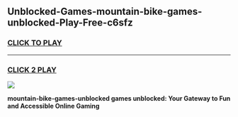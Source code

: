 
## Unblocked-Games-mountain-bike-games-unblocked-Play-Free-c6sfz
<h3>
<a href="https://premium76.site?title=mountain-bike-games-unblocked&ref=09A">CLICK TO PLAY</a></h3>
<hr>

<h3>
<a href="https://premium76.site?title=mountain-bike-games-unblocked&ref=09A">CLICK 2 PLAY</a>
  
</h3>

<a href="https://premium76.site?title=mountain-bike-games-unblocked&ref=09A"><img src="https://clearcache.store/games.png"></a>


**mountain-bike-games-unblocked games unblocked: Your Gateway to Fun and Accessible Online Gaming**
